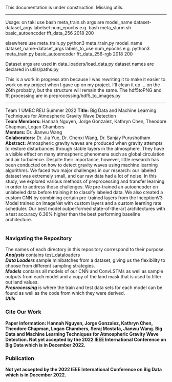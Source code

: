 This documentation is under construction. Missing utils.

*************************************************************************************************************************************************************************

Usage:
on taki use bash meta_train.sh
args are model_name dataset-dataset_args labelset num_epochs
e.g. bash meta_slurm.sh basic_autoencoder fft_data_256 2018 200

elsewhere use meta_train.py
python3 meta_train.py model_name dataset_name-dataset_args labels_to_use num_epochs
e.g. python3 meta_train.py basic_autoencoder fft_data_256-rgb 2018 200

Dataset args are used in data_loaders/load_data.py
dataset names are declared in utils/paths.py

This is a work in progress atm because I was rewriting it to make it easier to work on my project when I gave up on my project. I'll clean it up ... on the 26th probably, but the structure will remain the same.
The hdf5toPNG and fft processing are in preprocessing/hdf5_to_images.py


*************************************************************************************************************************************************************************


Team 1 UMBC REU Summer 2022
**Title:** Big Data and Machine Learning Techniques for Atmospheric Gravity Wave Detection <br>
**Team Members:** Hannah Nguyen, Jorge Gonzalez, Kathryn Chen, Theodore Chapman, Logan Chambers <br>
**Mentors:** Dr. Jianwu Wang <br>
**Colaborators:** Dr. Jia Yue, Dr. Chenxi Wang, Dr. Sanjay Purushotham <br>
**Abstract:** Atmospheric gravity waves are produced when gravity attempts to restore disturbances through stable layers in the atmosphere. They have a visible effect on many atmospheric phenomena such as global circulation and air turbulence. Despite their importance, however, little research has been conducted on how to detect gravity waves using machine learning algorithms. We faced two major challenges in our research: our labeled dataset was extremely small, and our raw data had a lot of noise. In this study, we explored various methods of preprocessing and transfer learning in order to address those challenges. We pre-trained an autoencoder on unlabeled data before training it to classify labeled data. We also created a custom CNN by combining certain pre-trained layers from the InceptionV3 Model trained on ImageNet with custom layers and a custom learning rate scheduler. Our best model outperformed state-of-the-art architectures with a test accuracy 6.36% higher than the best performing baseline architecture.<br>
<br>
### Navigating the Repository<br>
The names of each directory in this repository correspond to their purpose. <br>
<b>*Analysis*</b> contains test_dataloaders<br>
<b>*Data Loaders*</b> sample minibatches from a dataset, giving us the flexibility to choose from different sampling strategies. <br>
<b>*Models*</b> contains all models of our CNN and ConvLSTMs as well as sample outputs from each model and a copy of the land mask that is used to filter out land values.<br>
<b>*Preprocessing*</b> is where the train and test data sets for each model can be found as well as the code from which they were derived. <br>
<b>*Utils*
<br>
### Cite Our Work<br>
Paper information: Hannah Nguyen, Jorge Gonzalez, Kathryn Chen, Theodore Chapman, Logan Chambers, Seraj Mostafa, Jianwu Wang. Big Data and Machine Learning Techniques for Atmospheric Gravity Wave Detection. Not yet accepted by the 2022 IEEE International Conference on Big Data which is in December 2022.<br>
### Publication<br>
Not yet accepted by the 2022 IEEE International Conference on Big Data which is in December 2022.
